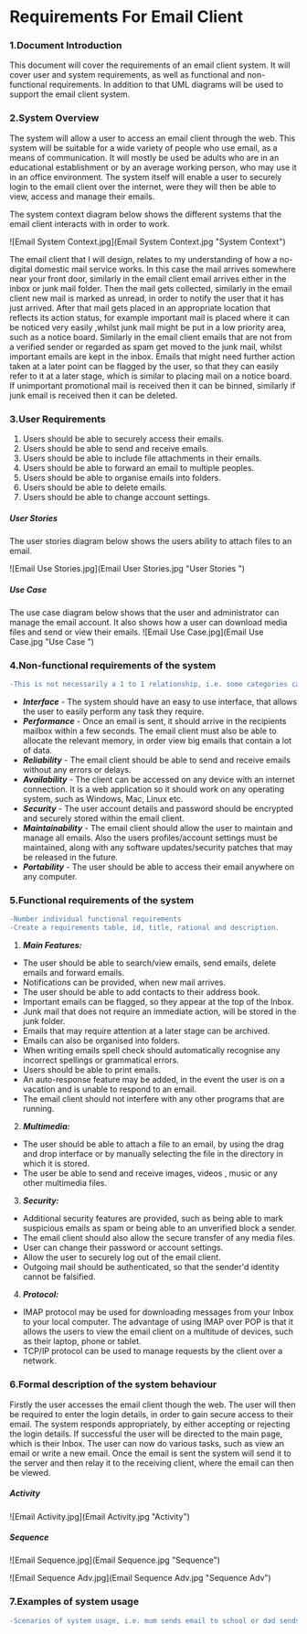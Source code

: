 # Requirements For Email Client

### 1.Document Introduction  
This document will cover the requirements of an email client system. It will cover user and system requirements, as well as functional and non-functional requirements. In addition to that UML diagrams will be used to support the email client system. 


### 2.System	Overview
The system will allow a user to access an email client through the web. This system will be suitable for a wide variety of people who use email, as a means of communication. It will mostly be used be adults who are in an educational establishment or by an average working person, who may use it in an office environment. The system itself will enable a user to securely login to the email client over the internet, were they will then be able to view, access and manage their emails. 

The system context diagram below shows the different systems that the email client interacts with in order to work. 
 
 ![Email System Context.jpg](Email System Context.jpg "System Context")
 

The email client that I will design, relates to my understanding of how a no-digital domestic mail service works. In this case the mail arrives somewhere near your front door, similarly in the email client email arrives either in the inbox or junk mail folder. Then the mail gets collected, similarly in the email client new mail is marked as unread, in order to notify the user that it has just arrived. After that mail gets placed in an appropriate location that reflects its action status, for example important mail is placed where it can be noticed very easily ,whilst junk mail might be put in a low priority area, such as a notice board. Similarly in the email client emails that are not from a verified sender or regarded as spam get moved to the junk mail, whilst important emails are kept in the inbox. Emails that might need further action taken at a later point can be flagged by the user, so that they can easily refer to it at a  later stage, which is similar to placing mail on a notice board. If unimportant promotional mail is received then it can be binned, similarly if junk email is received then it can be deleted.          


### 3.User Requirements

1. Users should be able to securely access their emails. 
2. Users should be able to send and receive emails.
3. Users should be able to include file attachments in their emails. 
4. Users should be able to forward an email to multiple peoples. 
5. Users should be able to organise emails into folders. 
6. Users should be able to delete emails.
7. Users should be able to change account settings. 

##### User Stories
The user stories diagram below shows the users ability to attach files to an email.

 ![Email Use Stories.jpg](Email User Stories.jpg "User Stories ")


##### Use Case
The use case diagram below shows that the user and administrator can manage the email account. It also shows how a user can download media files and send or view their emails. 
 ![Email Use Case.jpg](Email Use Case.jpg "Use Case ")



### 4.Non-functional	requirements of	the	system

```diff
-This is not necessarily a 1 to 1 relationship, i.e. some categories can have more than 1 requirements. Do some with 2/3/4 points. 
```

  
- **_Interface_** - The system should have an easy to use interface, that allows the user to easily perform any task they require.  
- **_Performance_** - Once an email is sent, it should arrive in the recipients mailbox within a few seconds. The email client must also be able to allocate the relevant memory, in order view big emails that contain a lot of data.
- **_Reliability_** - The email client should be able to send and receive emails without any errors or delays.
- **_Availability_** - The client can be accessed on any device with an internet connection. It is a web application so it should work on any operating system, such as Windows, Mac, Linux etc. 
- **_Security_** - The user account details and password should be encrypted and securely stored within the email client. 
- **_Maintainability_** - The email client should allow the user to maintain and manage all emails. Also the users profiles/account settings must be maintained, along with any software updates/security patches that may be released in the future. 
- **_Portability_** - The user should be able to access their email anywhere on any computer. 


 


### 5.Functional requirements of	the	system

```diff
-Number individual functional requirements
-Create a requirements table, id, title, rational and description. 
```

1. **_Main Features:_**
  * The user should be able to search/view emails, send emails, delete emails and forward emails.
  * Notifications can be provided, when new mail arrives. 
  * The user should be able to add contacts to their address book. 
  * Important emails can be flagged, so they appear at the top of the Inbox.
  * Junk mail that does not require an immediate action, will be stored in the junk folder.
  * Emails that may require attention at a later stage can be archived.
  * Emails can also be organised into folders.
  * When writing emails spell check should automatically recognise any incorrect spellings or grammatical errors. 
  * Users should be able to print emails.
  * An auto-response feature may be added, in the event the user is on a vacation and is unable to respond to an email. 
  * The email client should not interfere with any other programs that are running.    


2. **_Multimedia:_**
  * The user should be able to attach a file to an email, by using the drag and drop interface or by manually selecting the file in the directory in which it is stored. 
  * The user be able to send and receive images, videos , music or any other multimedia files.  


3. **_Security:_**
  * Additional security features are provided, such as being able to mark suspicious emails as spam or being able to an unverified block a sender. 
  * The email client should also allow the secure transfer of any media files.
  * User can change their password or account settings.
  * Allow the user to securely log out of the email client.
  * Outgoing mail should be authenticated, so that the sender'd identity cannot be falsified. 


4. **_Protocol:_**
  * IMAP protocol may be used for downloading messages from your Inbox to your local computer. The advantage of using IMAP over POP is that it allows the users to view the email client on a multitude of devices, such as their laptop, phone or tablet. 
  * TCP/IP protocol can be used to manage requests by the client over a network. 





### 6.Formal	description	of the system behaviour


Firstly the user accesses the email client though the web. The user will then be required to enter  the login details, in order to gain secure access to their email. The system responds appropriately, by either accepting or rejecting the login details. If successful the user will be directed to the main page, which is their Inbox. The user can now do various tasks, such as view an email or write a new email. Once the email is sent the system will send it to the server and then relay it to the receiving client, where the email can then be viewed.    


##### Activity 
 
 ![Email Activity.jpg](Email Activity.jpg "Activity")
 
 
##### Sequence  
 
![Email Sequence.jpg](Email Sequence.jpg "Sequence")

![Email Sequence Adv.jpg](Email Sequence Adv.jpg "Sequence Adv")



### 7.Examples of system	usage

```diff
-Scenarios of system usage, i.e. mum sends email to school or dad sends email to place of work. 
```